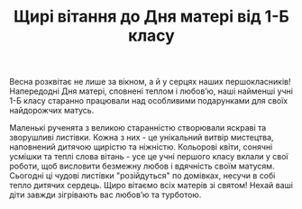 ﻿---
title: Щирі вітання до Дня матері від 1-Б класу
---

Весна розквітає не лише за вікном,  а й у серцях наших першокласників!  Напередодні Дня матері,  сповнені теплом і любов’ю,  наші найменші учні 1-Б класу старанно працювали над особливими  подарунками для своїх найдорожчих матусь.

Маленькі рученята з великою старанністю створювали яскраві та зворушливі листівки. Кожна з них - це унікальний витвір мистецтва, наповнений дитячою щирістю та ніжністю. Кольорові квіти,  сонячні усмішки та теплі слова вітань - усе це учні першого  класу вклали у свої роботи,  щоб висловити безмежну любов і вдячність своїм матусям. Сьогодні ці чудові листівки "розійдуться" по домівках,  несучи в собі тепло дитячих сердець.  Щиро вітаємо всіх матерів зі святом!  Нехай ваші діти завжди зігрівають вас любов’ю та турботою.

<slideshow />